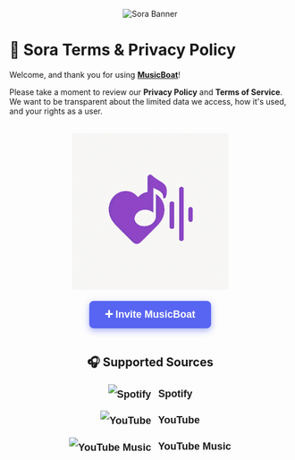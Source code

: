<p align="center">
  <img src="https://capsule-render.vercel.app/api?type=waving&color=gradient&height=200&section=header&text=MusicBoat&fontSize=80&fontAlignY=35&animation=twinkling&fontColor=gradient" alt="Sora Banner" />
</p>

# 📜 Sora Terms & Privacy Policy

Welcome, and thank you for using **[MusicBoat](https://discord.com/oauth2/authorize?client_id=1376612318619766814&permissions=3533840&integration_type=0&scope=applications.commands+bot)**!

Please take a moment to review our **Privacy Policy** and **Terms of Service**. We want to be transparent about the limited data we access, how it's used, and your rights as a user.

<br/>

<div align="center">
  <img src="/images/musicboat.png" alt="MusicBoat" width="280" />
</div>

<br/>

<div align="center">
  <a href="https://discord.com/oauth2/authorize?client_id=1376612318619766814&permissions=3533840&integration_type=0&scope=applications.commands+bot" target="_blank" 
     style="
       background-color: #5865F2;
       color: white;
       padding: 14px 28px;
       font-weight: 700;
       font-size: 18px;
       text-decoration: none;
       border-radius: 8px;
       font-family: Arial, sans-serif;
       display: inline-block;
       box-shadow: 0 4px 12px rgba(88, 101, 242, 0.5);
       cursor: pointer;
     "
  >
    ➕ Invite MusicBoat
  </a>
</div>

<br/>

<h2 align="center">🎧 Supported Sources</h2>

<div style="text-align: center; font-family: Arial, sans-serif; font-size: 18px; font-weight: 600; line-height: 2;">

  <div style="margin: 10px;">
    <img src="https://cdn-icons-png.flaticon.com/512/174/174872.png" alt="Spotify" width="28" style="vertical-align: middle; margin-right: 8px;" />
    Spotify
  </div>

  <div style="margin: 10px;">
    <img src="https://cdn-icons-png.flaticon.com/512/1384/1384060.png" alt="YouTube" width="28" style="vertical-align: middle; margin-right: 8px;" />
    YouTube
  </div>

  <div style="margin: 10px;">
    <img src="https://cdn-icons-png.flaticon.com/512/5968/5968985.png" alt="YouTube Music" width="28" style="vertical-align: middle; margin-right: 8px;" />
    YouTube Music
  </div>

</div>


